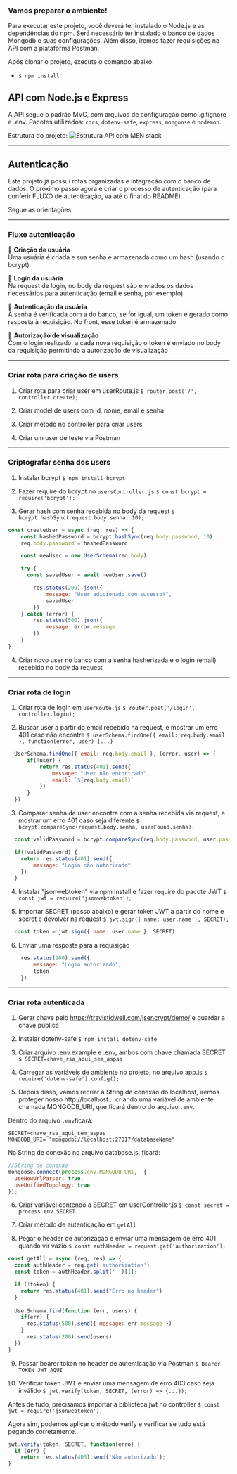 ### Vamos preparar o ambiente!

Para executar este projeto, você deverá ter instalado o Node.js e as dependências do npm. Será necessário ter instalado o banco de dados Mongodb e suas configurações. Além disso, iremos fazer requisições na API com a plataforma Postman.

Após clonar o projeto, execute o comando abaixo:

- `$ npm install`

## API com Node.js e Express

A API segue o padrão MVC, com arquivos de configuração como .gitignore e .env. Pacotes utilizados: `cors`, `dotenv-safe`, `express`, `mongoose` e `nodemon`.

Estrutura do projeto: 
![Estrutura API com MEN stack](https://drive.google.com/file/d/1x4QTklg7xeOge3vTDiBQlYGvIyCKAKYe/view?usp=sharing)

-----------------------------------------------------------------------------------------------
## Autenticação

Este projeto já possui rotas organizadas e integração com o banco de dados. O próximo passo agora é criar o processo de autenticação (para conferir FLUXO de autenticação, vá até o final do README).

Segue as orientações

-----------------------------------------------------------------------------------------------
### Fluxo autenticação

🚩 **Criação de usuária**<br /> 
Uma usuária é criada e sua senha é armazenada como um hash (usando o bcrypt)

🚩 **Login da usuária**<br /> 
Na request de login, no body da request são enviados os dados necessários para autenticação (email e senha, por exemplo)

🚩 **Autenticação da usuária**<br /> 
A senha é verificada com a do banco, se for igual, um token é gerado como resposta à requisição. No front, esse token é armazenado

🚩 **Autorização de visualização**<br /> 
Com o login realizado, a cada nova requisição o token é enviado no body da requisição permitindo a autorização de visualização

-----------------------------------------------------------------------------------------------
### Criar rota para criação de users

1. Criar rota para criar user em userRoute.js
`$ router.post('/', controller.create);`

2. Criar model de users com id, nome, email e senha

3. Criar método no controller para criar users

4. Criar um user de teste via Postman

-----------------------------------------------------------------------------------------------
### Criptografar senha dos users

1. Instalar bcrypt
`$ npm install bcrypt`

2. Fazer require do bcrypt no `usersController.js`
`$ const bcrypt = require('bcrypt');`

3. Gerar hash com senha recebida no body da request
`$ bcrypt.hashSync(request.body.senha, 10);`

~~~ javascript
const createUser = async (req, res) => {
    const hashedPassword = bcrypt.hashSync(req.body.password, 10)
    req.body.password = hashedPassword

    const newUser = new UserSchema(req.body)

    try {
      const savedUser = await newUser.save()

        res.status(200).json({
            message: "User adicionado com sucesso!",
            savedUser
        })
    } catch (error) {
        res.status(500).json({
            message: error.message
        })
    }
}
~~~

4. Criar novo user no banco com a senha hasherizada e o login (email) recebido no body da request

-----------------------------------------------------------------------------------------------
### Criar rota de login

1. Criar rota de login em `userRoute.js`
`$ router.post('/login', controller.login);`

2. Buscar user a partir do email recebido na request, e mostrar um erro 401 caso não encontre
`$ userSchema.findOne({ email: req.body.email }, function(error, user) {...}`

~~~ javascript
  UserSchema.findOne({ email: req.body.email }, (error, user) => {
      if(!user) {
          return res.status(401).send({
              message: "User não encontrado",
              email: `${req.body.email}`
          })
      }
  })
~~~

3. Comparar senha de user encontra com a senha recebida via request, e mostrar um erro 401 caso seja diferente
`$ bcrypt.compareSync(request.body.senha, userFound.senha);`

~~~ javascript
  const validPassword = bcrypt.compareSync(req.body.password, user.password)

  if(!validPassword) {
    return res.status(401).send({
        message: "Login não autorizado"
    })
  }
~~~ 

4. Instalar "jsonwebtoken" via npm install e fazer require do pacote JWT
`$ const jwt = require('jsonwebtoken');`

5. Importar SECRET (passo abaixo) e gerar token JWT a partir do nome e secret e devolver na request
`$ jwt.sign({ name: user.name }, SECRET);`

~~~ javascript
  const token = jwt.sign({ name: user.name }, SECRET)
~~~

6. Enviar uma resposta para a requisição

~~~ javascript
    res.status(200).send({
        message: "Login autorizado",
        token
    })
~~~
-----------------------------------------------------------------------------------------------

### Criar rota autenticada

1. Gerar chave pelo https://travistidwell.com/jsencrypt/demo/ e guardar a chave pública

2. Instalar dotenv-safe
`$ npm install dotenv-safe`

3. Criar arquivo .env.example e .env, ambos com chave chamada SECRET
`$ SECRET=chave_rsa_aqui_sem_aspas`

4. Carregar as variáveis de ambiente no projeto, no arquivo app.js
`$ require('dotenv-safe').config();`

5. Depois disso, vamos recriar a String de conexão do localhost, iremos proteger nosso http://localhost... criando uma variável de ambiente chamada MONGODB_URI, que ficará dentro do arquivo `.env`.

Dentro do arquivo `.env`ficará:

```
SECRET=chave_rsa_aqui_sem_aspas
MONGODB_URI= "mongodb://localhost:27017/databaseName"

```

Na String de conexão no arquivo database.js, ficará:

~~~javascript
//String de conexão
mongoose.connect(process.env.MONGODB_URI,  {
  useNewUrlParser: true,
  useUnifiedTopology: true
});
~~~

6. Criar variável contendo a SECRET em userController.js
`$ const secret = process.env.SECRET`

7. Criar método de autenticação em `getAll`

8. Pegar o header de autorização e enviar uma mensagem de erro 401 quando vir vazio
`$ const authHeader = request.get('authorization');`

~~~javascript
const getAll = async (req, res) => {
  const authHeader = req.get('authorization')
  const token = authHeader.split(' ')[1];

  if (!token) {
    return res.status(401).send("Erro no header")
  }
    
  UserSchema.find(function (err, users) {
    if(err) {
      res.status(500).send({ message: err.message })
    }
      res.status(200).send(users)
  }) 
}
~~~

9. Passar bearer token no header de autenticação via Postman
`$ Bearer TOKEN_JWT_AQUI`

10. Verificar token JWT e enviar uma mensagem de erro 403 caso seja inválido
`$ jwt.verify(token, SECRET, (error) => {...});`

Antes de tudo, precisamos importar a biblioteca jwt no controller 
`$ const jwt = require('jsonwebtoken');`

Agora sim, podemos aplicar o método verify e verificar se tudo está pegando corretamente. 

~~~javascript
jwt.verify(token, SECRET, function(erro) {
  if (err) {
    return res.status(403).send('Não autorizado');
}
~~~
